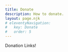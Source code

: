 ```yaml
---
title: Donate
description: How to donate.
layout: page.njk
# eleventyNavigation:
#   key: Donate
#   order: 5
---
```


Donation Links!
